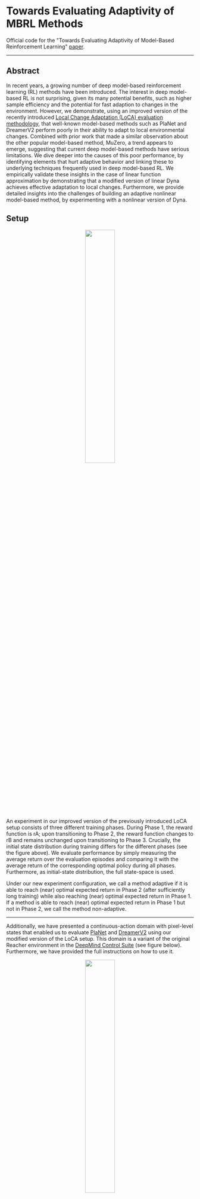 # Towards Evaluating Adaptivity of MBRL Methods

Official code for the "Towards Evaluating Adaptivity of Model-Based Reinforcement Learning" [paper](https://arxiv.org/abs/2204.11464).

----

## Abstract 
In recent years, a growing number of deep model-based reinforcement learning (RL) methods have been introduced. 
The interest in deep model-based RL is not surprising, given its many potential benefits, such as higher 
sample efficiency and the potential for fast adaption to changes in the environment. However, we demonstrate, 
using an improved version of the recently introduced 
[Local Change Adaptation (LoCA) evaluation methodology](https://arxiv.org/abs/2007.03158), 
that well-known model-based methods such as PlaNet and DreamerV2 perform poorly in their ability to adapt to 
local environmental changes.  Combined with prior work that made a similar observation about the other popular 
model-based method, MuZero, a trend appears to emerge, suggesting that current deep model-based methods have serious 
limitations. We dive deeper into the causes of this poor performance, by identifying elements that hurt adaptive 
behavior and linking these to underlying techniques frequently used in deep model-based RL. We empirically validate 
these insights in the case of linear function approximation by demonstrating that a modified version of linear Dyna 
achieves effective adaptation to local changes. Furthermore, we provide detailed insights into the challenges of 
building an adaptive nonlinear model-based method, by experimenting with a nonlinear version of Dyna.

## Setup

<p align="center">
<img src="https://user-images.githubusercontent.com/79111421/165789118-fcd43524-be8e-4e3c-b4dd-1a7d6ce08a93.png" width=40%>
</p>

An experiment in our improved version of the previously introduced LoCA setup consists of 
three different training phases. During Phase 1, the reward function is rA; upon transitioning 
to Phase 2, the reward function changes to rB and remains unchanged upon transitioning to Phase 3. 
Crucially, the initial state distribution during training differs for the different phases (see the figure above). 
We evaluate performance by simply measuring the average return over the evaluation episodes and comparing 
it with the average return of the corresponding optimal policy during all phases. Furthermore, as initial-state distribution, 
the full state-space is used.

Under our new experiment configuration, we call a method adaptive if it is able to reach (near) optimal expected 
return in Phase 2 (after sufficiently long training) while also reaching (near) optimal expected return in Phase 1. 
If a method is able to reach (near) optimal expected return in Phase 1 but not in Phase 2, we call the method non-adaptive.

____ 

Additionally, we have presented a continuous-action domain with pixel-level states that enabled us to 
evaluate [PlaNet](https://arxiv.org/abs/1811.04551) and [DreamerV2](https://arxiv.org/abs/2010.02193) 
using our modified version of the LoCA setup. This domain is a variant of the original Reacher environment 
in the [DeepMind Control Suite](https://github.com/deepmind/dm_control) (see figure below). Furthermore,
we have provided the full instructions on how to use it.

<p align="center">
<img src="https://user-images.githubusercontent.com/79111421/165799596-b6f12157-0996-45be-96f2-b4ecf964c00f.jpg" width=40%>
</p>


## Usage
For ease of use, we have divided the structure of the code into three directories. Each directory includes the code for a specific section of the paper:
- `tabular-exp`: Section 3
- `deeprl-exp`: Section 4
- `dyna-exp`: Section 5

Please follow the instructions of each directory to be able to reproduce the results presented in the paper.

Note: The code for each section has been tested with `python 3.7`. 

## Citation

If you found this work useful, please consider citing [our paper](https://arxiv.org/abs/2204.11464) 
and [the previous work](https://arxiv.org/abs/2007.03158). 

```
@article{wan2022loca2,
  title={Towards Evaluating Adaptivity of Model-Based Reinforcement Learning Methods},
  author={Wan, Yi and Rahimi-Kalahroudi, Ali and Rajendran, Janarthanan and Momennejad, Ida and Chandar, Sarath and van Seijen, Harm},
  journal={arXiv preprint arXiv:2204.11464},
  year={2022}
}
```


```
@misc{seijen2020loca,
    title={The LoCA Regret: A Consistent Metric to Evaluate Model-Based Behavior in Reinforcement Learning},
    author={Harm van Seijen and Hadi Nekoei and Evan Racah and Sarath Chandar},
    year={2020},
    eprint={2007.03158},
    archivePrefix={arXiv},
    primaryClass={cs.LG}
}
```
